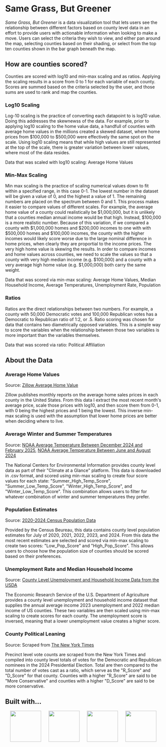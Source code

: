 # Same Grass, But Greener

*Same Grass, But Greener* is a data visualization tool that lets users see the relationship between different factors based on county level data in an effort to provide users with actionable information when looking to make a move. Users can select the criteria they wish to view, and either pan around the map, selecting counties based on their shading, or select from the top ten counties shown in the bar graph beneath the map.

## How are counties scored?

Counties are scored with log10 and min-max scaling and as ratios. Applying the scaling results in a score from 0 to 1 for each variable of each county. Scores are summed based on the criteria selected by the user, and those sums are used to rank and map the counties.

### Log10 Scaling

Log-10 scaling is the practice of converting each datapoint to is log10 value. Doing this addresses the skewnewss of the data. For example, prior to applying log10 scaling to the home value data, a handfull of counties with average home values in the millions created a skewed dataset, where home prices from $100,000 to $500,000 were effectively the same spot on the scale. Using log10 scaling means that while high values are still represented at the top of the scale, there is greater variation between lower values, where most of the data resides.

Data that was scaled with log10 scaling: Average Home Values

### Min-Max Scaling

Min max scaling is the practice of scaling numerical values down to fit within a specified range, in this case 0-1. The lowest number in the dataset will be given a value of 0, and the highest a value of 1. The remaining numbers are placed on the spectrum between 0 and 1. This process makes it easier to compare values of different scales. For example, the average home value of a county could realistically be $1,000,000, but it is unlikely that a counties median annual income would be that high. Instead, $100,000 is a more realistic number. Because of this variation, if we compared a county with $1,000,000 homes and $200,000 incomes to one with with $500,000 homes and $100,000 incomes, the county with the higher incomes would likely score worse due to the large nominal difference in home prices, when clearly they are proportial to the income prices. The very high home value is skewing the results. In order to compare incomes and home values across counties, we need to scale the values so that a county with very high median income (e.g. $100,000) and a county with a very average high home value (e.g. $1,000,000) both carry the same weight.

Data that was scored via min-max scaling: Average Home Values, Median Household Income, Average Temperatures, Unemployment Rate, Population

### Ratios

Ratios are the direct relationships between two numbers. For example, a county with 50,000 Democratic votes and 100,000 Republican votes has a Democratic to Republican ratio of 1:2, or .5. Ratio scoring was chosen for data that contains two diametrically opposed variables. This is a simple way to score the variables when the relationship between those two variables is more important than the variables themselves.

Data that was scored via ratio: Political Affiliation

## About the Data

### Average Home Values
Source: [Zillow Average Home Value](https://files.zillowstatic.com/research/public_csvs/zhvi/County_zhvi_uc_sfrcondo_tier_0.33_0.67_sm_sa_month.csv?t=1750261630)

Zillow publishes monthly reports on the average home sales prices in each county in the United States. From this data I extract the most recent month's average price, scale those prices with log10, and then score them from 0-1, with 0 being the highest prices and 1 being the lowest. This inverse min-max scaling is used with the assumption that lower home prices are better when deciding where to live. 

### Average Winter and Summer Temperatures
Source: [NOAA Average Temperature Between December 2024 and February 2025](https://www.ncei.noaa.gov/access/monitoring/climate-at-a-glance/county/mapping/110-tavg-202502-3.csv), [NOAA Average Temperature Between June and August 2024](https://www.ncei.noaa.gov/access/monitoring/climate-at-a-glance/county/mapping/110-tavg-202408-3.csv)

The National Centers for Environmental Information provides county level data as part of their "Climate at a Glance" platform. This data is downloaded in .csv format, and scored using min-max scaling to create four score values for each state: "Summer_High_Temp_Score", "Summer_Low_Temp_Score", "Winter_High_Temp_Score", and "Winter_Low_Temp_Score". This combination allows users to filter for whatever combination of winter and summer temperatures they prefer. 

### Population Estimates
Source: [2020-2024 Census Population Data](https://www2.census.gov/programs-surveys/popest/tables/2020-2024/counties/totals/co-est2024-pop.xlsx)

Provided by the Census Beureau, this data contains county level population estimates for July of 2020, 2021, 2022, 2023, and 2024. From this data the most recent estimates are selected and scored via min-max scaling to create two scores: "Low_Pop_Score" and "High_Pop_Score". This allows users to choose how the population size of counties should be scored based on their preferences.

### Unemployment Rate and Median Household Income
Source: [County Level Unemployment and Household Income Data from the USDA](https://ers.usda.gov/sites/default/files/_laserfiche/DataFiles/48747/Unemployment2023.csv?v=67344)

The Economic Research Service of the U.S. Department of Agriculture provides a county level unemployment and household income dataset that supplies the annual average income 2023 unemployment and 2022 median income of US counties. These two variables are then scaled using min-max scaling to create scores for each county. The unemployment score is inversed, meaning that a lower unemployment value creates a higher score.

### County Political Leaning
Source: Scraped from [The New York Times](https://www.nytimes.com/)

Precinct level vote counts are scraped from the New York Times and compiled into county level totals of votes for the Democratic and Republican nominees in the 2024 Presidential Election. Total are then compared to the total number of votes cast as a ratio, which serve as the "R_Score" and "D_Score" for that county. Counties with a higher "R_Score" are said to be "More Conservative" and counties with a higher "D_Score" are said to be more conservative. 

## Built with...
<p align="center">
  <img src="https://s3.dualstack.us-east-2.amazonaws.com/pythondotorg-assets/media/files/python-logo-only.svg" height="100" style="padding: 0 10px; vertical-align: middle;">
  <img src="https://plotly-marketing-website-2.cdn.prismic.io/plotly-marketing-website-2/Z7eNlZ7c43Q3gCJw_Plotly-Logo-White.svg" height="100" style="padding: 0 10px; vertical-align: middle;">
  <img src="https://pandas.pydata.org/static/img/pandas_secondary_white.svg" height="100" style="padding: 0 10px; vertical-align: middle;">
  <img src="https://upload.wikimedia.org/wikipedia/commons/8/8a/Google_Gemini_logo.svg" height="100" style="padding: 0 10px; vertical-align: middle;">
</p>
